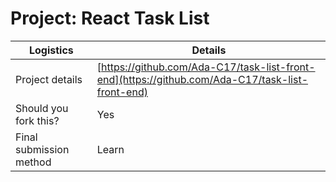 # Project: React Task List

| Logistics               | Details                                                                                |
| ----------------------- | -------------------------------------------------------------------------------------- |
| Project details         | [https://github.com/Ada-C17/task-list-front-end](https://github.com/Ada-C17/task-list-front-end) |
| Should you fork this?   | Yes                                                                                    |
| Final submission method | Learn                                                                                  |
